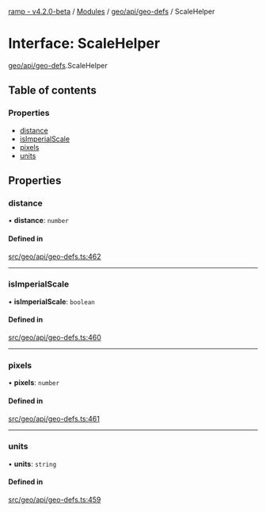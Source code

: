 [ramp - v4.2.0-beta](../README.md) / [Modules](../modules.md) / [geo/api/geo-defs](../modules/geo_api_geo_defs.md) / ScaleHelper

# Interface: ScaleHelper

[geo/api/geo-defs](../modules/geo_api_geo_defs.md).ScaleHelper

## Table of contents

### Properties

- [distance](geo_api_geo_defs.ScaleHelper.md#distance)
- [isImperialScale](geo_api_geo_defs.ScaleHelper.md#isimperialscale)
- [pixels](geo_api_geo_defs.ScaleHelper.md#pixels)
- [units](geo_api_geo_defs.ScaleHelper.md#units)

## Properties

### distance

• **distance**: `number`

#### Defined in

[src/geo/api/geo-defs.ts:462](https://github.com/sharvenp/ramp4-docs/blob/c6cdb39/src/geo/api/geo-defs.ts#L462)

___

### isImperialScale

• **isImperialScale**: `boolean`

#### Defined in

[src/geo/api/geo-defs.ts:460](https://github.com/sharvenp/ramp4-docs/blob/c6cdb39/src/geo/api/geo-defs.ts#L460)

___

### pixels

• **pixels**: `number`

#### Defined in

[src/geo/api/geo-defs.ts:461](https://github.com/sharvenp/ramp4-docs/blob/c6cdb39/src/geo/api/geo-defs.ts#L461)

___

### units

• **units**: `string`

#### Defined in

[src/geo/api/geo-defs.ts:459](https://github.com/sharvenp/ramp4-docs/blob/c6cdb39/src/geo/api/geo-defs.ts#L459)
